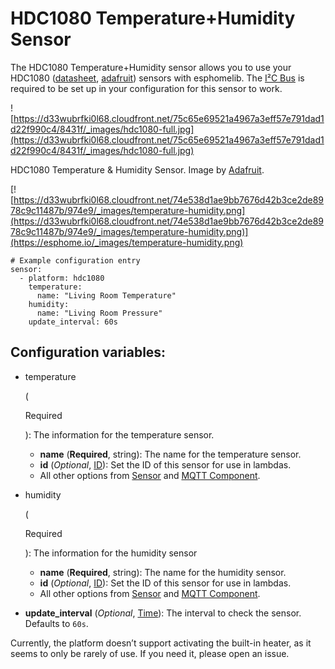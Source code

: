 # HDC1080 Temperature+Humidity Sensor

The HDC1080 Temperature+Humidity sensor allows you to use your HDC1080 ([datasheet](http://www.ti.com/lit/ds/symlink/hdc1080.pdf), [adafruit](https://www.adafruit.com/product/2635)) sensors with esphomelib. The [I²C Bus](https://esphome.io/components/i2c#i2c) is required to be set up in your configuration for this sensor to work.

![https://d33wubrfki0l68.cloudfront.net/75c65e69521a4967a3eff57e791dad1d22f990c4/8431f/_images/hdc1080-full.jpg](https://d33wubrfki0l68.cloudfront.net/75c65e69521a4967a3eff57e791dad1d22f990c4/8431f/_images/hdc1080-full.jpg)

HDC1080 Temperature & Humidity Sensor. Image by [Adafruit](https://www.adafruit.com/product/2635).

[![https://d33wubrfki0l68.cloudfront.net/74e538d1ae9bb7676d42b3ce2de8978c9c11487b/974e9/_images/temperature-humidity.png](https://d33wubrfki0l68.cloudfront.net/74e538d1ae9bb7676d42b3ce2de8978c9c11487b/974e9/_images/temperature-humidity.png)](https://esphome.io/_images/temperature-humidity.png)

```
# Example configuration entry
sensor:
  - platform: hdc1080
    temperature:
      name: "Living Room Temperature"
    humidity:
      name: "Living Room Pressure"
    update_interval: 60s
```

## Configuration variables:

- temperature

   

  (

  Required

  ): The information for the temperature sensor.

  - **name** (**Required**, string): The name for the temperature sensor.
  - **id** (*Optional*, [ID](https://esphome.io/guides/configuration-types#config-id)): Set the ID of this sensor for use in lambdas.
  - All other options from [Sensor](https://esphome.io/components/sensor/#config-sensor) and [MQTT Component](https://esphome.io/components/mqtt#config-mqtt-component).

- humidity

   

  (

  Required

  ): The information for the humidity sensor

  - **name** (**Required**, string): The name for the humidity sensor.
  - **id** (*Optional*, [ID](https://esphome.io/guides/configuration-types#config-id)): Set the ID of this sensor for use in lambdas.
  - All other options from [Sensor](https://esphome.io/components/sensor/#config-sensor) and [MQTT Component](https://esphome.io/components/mqtt#config-mqtt-component).

- **update_interval** (*Optional*, [Time](https://esphome.io/guides/configuration-types#config-time)): The interval to check the sensor. Defaults to `60s`.

Currently, the platform doesn’t support activating the built-in heater, as it seems to only be rarely of use. If you need it, please open an issue.